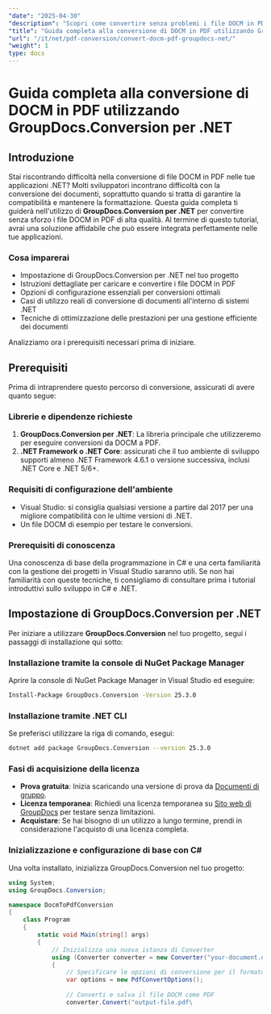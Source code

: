 ```yaml
---
"date": "2025-04-30"
"description": "Scopri come convertire senza problemi i file DOCM in PDF utilizzando GroupDocs.Conversion per .NET, garantendo la compatibilità e mantenendo la formattazione. Perfetto per gli sviluppatori .NET."
"title": "Guida completa alla conversione di DOCM in PDF utilizzando GroupDocs.Conversion per .NET"
"url": "/it/net/pdf-conversion/convert-docm-pdf-groupdocs-net/"
"weight": 1
type: docs
---
```

# Guida completa alla conversione di DOCM in PDF utilizzando GroupDocs.Conversion per .NET

## Introduzione

Stai riscontrando difficoltà nella conversione di file DOCM in PDF nelle tue applicazioni .NET? Molti sviluppatori incontrano difficoltà con la conversione dei documenti, soprattutto quando si tratta di garantire la compatibilità e mantenere la formattazione. Questa guida completa ti guiderà nell'utilizzo di **GroupDocs.Conversion per .NET** per convertire senza sforzo i file DOCM in PDF di alta qualità. Al termine di questo tutorial, avrai una soluzione affidabile che può essere integrata perfettamente nelle tue applicazioni.

### Cosa imparerai
- Impostazione di GroupDocs.Conversion per .NET nel tuo progetto
- Istruzioni dettagliate per caricare e convertire i file DOCM in PDF
- Opzioni di configurazione essenziali per conversioni ottimali
- Casi di utilizzo reali di conversione di documenti all'interno di sistemi .NET
- Tecniche di ottimizzazione delle prestazioni per una gestione efficiente dei documenti

Analizziamo ora i prerequisiti necessari prima di iniziare.

## Prerequisiti

Prima di intraprendere questo percorso di conversione, assicurati di avere quanto segue:

### Librerie e dipendenze richieste
1. **GroupDocs.Conversion per .NET**: La libreria principale che utilizzeremo per eseguire conversioni da DOCM a PDF.
2. **.NET Framework o .NET Core**: assicurati che il tuo ambiente di sviluppo supporti almeno .NET Framework 4.6.1 o versione successiva, inclusi .NET Core e .NET 5/6+.

### Requisiti di configurazione dell'ambiente
- Visual Studio: si consiglia qualsiasi versione a partire dal 2017 per una migliore compatibilità con le ultime versioni di .NET.
- Un file DOCM di esempio per testare le conversioni.

### Prerequisiti di conoscenza
Una conoscenza di base della programmazione in C# e una certa familiarità con la gestione dei progetti in Visual Studio saranno utili. Se non hai familiarità con queste tecniche, ti consigliamo di consultare prima i tutorial introduttivi sullo sviluppo in C# e .NET.

## Impostazione di GroupDocs.Conversion per .NET

Per iniziare a utilizzare **GroupDocs.Conversion** nel tuo progetto, segui i passaggi di installazione qui sotto:

### Installazione tramite la console di NuGet Package Manager
Aprire la console di NuGet Package Manager in Visual Studio ed eseguire:

```bash
Install-Package GroupDocs.Conversion -Version 25.3.0
```

### Installazione tramite .NET CLI
Se preferisci utilizzare la riga di comando, esegui:

```bash
dotnet add package GroupDocs.Conversion --version 25.3.0
```

### Fasi di acquisizione della licenza
- **Prova gratuita**: Inizia scaricando una versione di prova da [Documenti di gruppo](https://releases.groupdocs.com/conversion/net/).
- **Licenza temporanea**: Richiedi una licenza temporanea su [Sito web di GroupDocs](https://purchase.groupdocs.com/temporary-license/) per testare senza limitazioni.
- **Acquistare**: Se hai bisogno di un utilizzo a lungo termine, prendi in considerazione l'acquisto di una licenza completa.

### Inizializzazione e configurazione di base con C#
Una volta installato, inizializza GroupDocs.Conversion nel tuo progetto:

```csharp
using System;
using GroupDocs.Conversion;

namespace DocmToPdfConversion
{
    class Program
    {
        static void Main(string[] args)
        {
            // Inizializza una nuova istanza di Converter
            using (Converter converter = new Converter("your-document.dcom"))
            {
                // Specificare le opzioni di conversione per il formato PDF
                var options = new PdfConvertOptions();
                
                // Converti e salva il file DOCM come PDF
                converter.Convert("output-file.pdf\